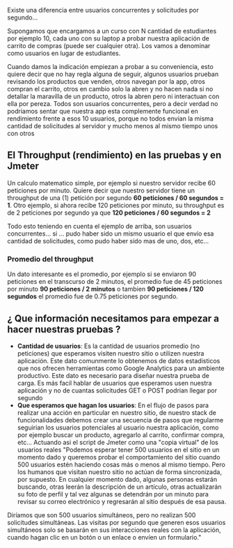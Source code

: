 Existe una diferencia entre usuarios concurrentes y solicitudes por segundo...

Supongamos que encargamos a un curso con N cantidad de estudiantes por ejemplo 10, cada uno con su laptop a probar nuestra aplicación de carrito de compras (puede ser cualquier otra). Los vamos a denominar como usuarios en lugar de estudiantes.

Cuando damos la indicación empiezan a probar a su conveniencia, esto quiere decir que no hay regla alguna de seguir, algunos usuarios prueban revisando los productos que venden, otros navegan por la app, otros compran el carrito, otros en cambio solo la abren y no hacen nada si no detallar la maravilla de un producto, otros la abren pero ni interactuan con ella por pereza. Todos son usuarios concurrentes, pero a decir verdad no podriamos sentar que nuestra app esta complemente funcional en rendimiento frente a esos 10 usuarios, porque no todos envian la misma cantidad de solicitudes al servidor y mucho menos al mismo tiempo unos con otros

## El Throughput (rendimiento) en las pruebas y en Jmeter

Un calculo matematico simple, por ejemplo si nuestro servidor recibe 60 peticiones por minuto. Quiere decir que nuestro servidor tiene un throughput de una (1) petición por segundo **60 peticiones / 60 segundos = 1**. Otro ejemplo, si ahora recibe 120 peticiones por minuto, su throughput es de 2 peticiones por segundo ya que **120 peticiones / 60 segundos = 2**

Todo esto teniendo en cuenta el ejemplo de arriba, son usuarios concurrentes... si ... pudo haber sido un mismo usuario el que envío esa cantidad de solicitudes, como pudo haber sido mas de uno, dos, etc...

### Promedio del throughput

Un dato interesante es el promedio, por ejemplo si se enviaron 90 peticiones en el transcurso de 2 minutos, el promedio fue de 45 peticiones por minuto **90 peticiones / 2 minutos** o tambien **90 peticiones / 120 segundos** el promedio fue de 0.75 peticiones por segundo.

## ¿ Que información necesitamos para empezar a hacer nuestras pruebas ?

- **Cantidad de usuarios**: Es la cantidad de usuarios promedio (no peticiones) que esperamos visiten nuestro sitio o utilizen nuestra aplicación. Este dato comunmente lo obtenemos de datos estadisticos que nos ofrecen herramientas como Google Analytics para un ambiente productivo. Este dato es necesario para diseñar nuestra prueba de carga. Es más facil hablar de usuarios que esperamos usen nuestra aplicación y no de cuantas solicitudes GET o POST podrian llegar por segundo
- **Que esperamos que hagan los usuarios**: En el flujo de pasos para realizar una acción en particular en nuestro sitio, de nuestro stack de funcionalidades debemos crear una secuencia de pasos que regularme seguirian los usuarios potenciales al usuario nuestra aplicación, como por ejemplo buscar un producto, agregarlo al carrito, confirmar compra, etc... Actuando asi el script de Jmeter como una "copia virtual" de los usuarios reales "Podemos esperar tener 500 usuarios en el sitio en un momento dado y queremos probar el comportamiento del sitio cuando 500 usuarios estén haciendo cosas más o menos al mismo tiempo. Pero los humanos que visitan nuestro sitio no actúan de forma sincronizada, por supuesto. En cualquier momento dado, algunas personas estarán buscando, otras leerán la descripción de un artículo, otras actualizarán su foto de perfil y tal vez algunas se detendrán por un minuto para revisar su correo electrónico y regresarán al sitio después de esa pausa.

Diríamos que son 500 usuarios simultáneos, pero no realizan 500 solicitudes simultáneas. Las visitas por segundo que generen esos usuarios simultáneos solo se basarán en sus interacciones reales con la aplicación, cuando hagan clic en un botón o un enlace o envíen un formulario."





